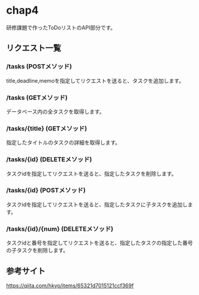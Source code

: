 # chap4

研修課題で作ったToDoリストのAPI部分です。

## リクエスト一覧

### /tasks (POSTメソッド)
title,deadline,memoを指定してリクエストを送ると、タスクを追加します。

### /tasks (GETメソッド)
データベース内の全タスクを取得します。

### /tasks/{title} (GETメソッド)
指定したタイトルのタスクの詳細を取得します。

### /tasks/{id} (DELETEメソッド)
タスクidを指定してリクエストを送ると、指定したタスクを削除します。

### /tasks/{id} (POSTメソッド)
タスクidを指定してリクエストを送ると、指定したタスクに子タスクを追加します。

### /tasks/{id}/{num} (DELETEメソッド)
タスクidと番号を指定してリクエストを送ると、指定したタスクの指定した番号の子タスクを削除します。

## 参考サイト
https://qiita.com/hkyo/items/65321d7015121ccf369f
